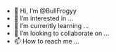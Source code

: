 - 👋 Hi, I’m @BullFrogyy
- 👀 I’m interested in ...
- 🌱 I’m currently learning ...
- 💞️ I’m looking to collaborate on ...
- 📫 How to reach me ...

<!---
BullFrogyy/BullFrogyy is a ✨ special ✨ repository because its `README.md` (this file) appears on your GitHub profile.
You can click the Preview link to take a look at your changes.
--->
